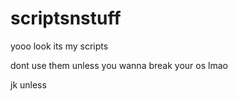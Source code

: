 # scriptsnstuff
yooo look its my scripts

dont use them unless you wanna break your os lmao

jk unless
